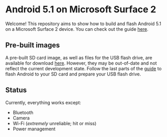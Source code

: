 # Android 5.1 on Microsoft Surface 2
Welcome! This repository aims to show how to build and flash Android 5.1 on a Microsoft Surface 2 device. You can check out the guide [here](Guide.md).

## Pre-built images
A pre-built SD card image, as well as files for the USB flash drive, are available for download [here](https://files.open-rt.party/android/android-5.1-surface2-sdcard.zip). However, they may be out-of-date and not reflect the current development state. Follow the last parts of the [guide](Guide.md) to flash Android to your SD card and prepare your USB flash drive.

## Status
Currently, everything works except:
- Bluetooth
- Camera
- Wi-Fi (*extremely* unreliable; hit or miss)
- Power management
